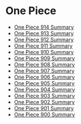 One Piece
=========

- [One Piece 914 Summary](/one-piece/914/)
- [One Piece 913 Summary](/one-piece/913/)
- [One Piece 912 Summary](/one-piece/912/)
- [One Piece 911 Summary](/one-piece/911/)
- [One Piece 910 Summary](/one-piece/910/)
- [One Piece 909 Summary](/one-piece/909/)
- [One Piece 908 Summary](/one-piece/908/)
- [One Piece 907 Summary](/one-piece/907/)
- [One Piece 906 Summary](/one-piece/906/)
- [One Piece 905 Summary](/one-piece/905/)
- [One Piece 904 Summary](/one-piece/904/)
- [One Piece 903 Summary](/one-piece/903/)
- [One Piece 902 Summary](/one-piece/902/)
- [One Piece 901 Summary](/one-piece/901/)
- [One Piece 900 Summary](/one-piece/900/)

